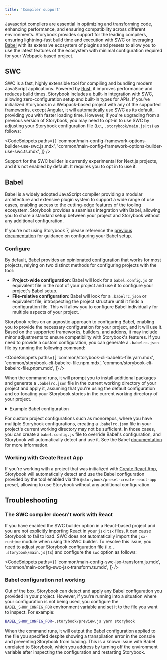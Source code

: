 ```yaml
---
title: 'Compiler support'
---
```


Javascript compilers are essential in optimizing and transforming code, enhancing performance, and ensuring compatibility across different environments. Storybook provides support for the leading compilers, ensuring lightning-fast build time and execution with [SWC](https://swc.rs/) or leveraging [Babel](https://babeljs.io/) with its extensive ecosystem of plugins and presets to allow you to use the latest features of the ecosystem with minimal configuration required for your Webpack-based project.

## SWC

SWC is a fast, highly extensible tool for compiling and bundling modern JavaScript applications. Powered by [Rust](https://www.rust-lang.org/), it improves performance and reduces build times. Storybook includes a built-in integration with SWC, allowing zero-configuration setup and built-in types for APIs. If you've initialized Storybook in a Webpack-based project with any of the supported [frameworks](./frameworks.md), except Angular, it will automatically use SWC as its default, providing you with faster loading time. However, if you're upgrading from a previous version of Storybook, you may need to opt-in to use SWC by adjusting your Storybook configuration file (i.e., `.storybook/main.js|ts`) as follows:

<!-- prettier-ignore-start -->

<CodeSnippets
  paths={[
    'common/main-config-framework-options-builder-use-swc.js.mdx',
    'common/main-config-framework-options-builder-use-swc.ts.mdx',
  ]}
/>

<!-- prettier-ignore-end -->

<Callout variant="info">

Support for the SWC builder is currently experimental for Next.js projects, and it's not enabled by default. It requires you to opt in to use it.

</Callout>

## Babel

Babel is a widely adopted JavaScript compiler providing a modular architecture and extensive plugin system to support a wide range of use cases, enabling access to the cutting-edge features of the tooling ecosystem. Storybook provides a seamless integration with Babel, allowing you to share a standard setup between your project and Storybook without any additional configuration.

<Callout variant="info">

If you're not using Storybook 7, please reference the [previous documentation](../../../release-6-5/docs/configure/babel.md) for guidance on configuring your Babel setup.

</Callout>

### Configure

By default, Babel provides an opinionated [configuration](https://babeljs.io/docs/config-files) that works for most projects, relying on two distinct methods for configuring projects with the tool:

- **Project-wide configuration**: Babel will look for a `babel.config.js` or equivalent file in the root of your project and use it to configure your project's Babel setup.
- **File-relative configuration**: Babel will look for a `.babelrc.json` or equivalent file, introspecting the project structure until it finds a configuration file. This will allow you to configure Babel individually for multiple aspects of your project.

Storybook relies on an agnostic approach to configuring Babel, enabling you to provide the necessary configuration for your project, and it will use it. Based on the supported frameworks, builders, and addons, it may include minor adjustments to ensure compatibility with Storybook's features. If you need to provide a custom configuration, you can generate a `.babelrc.json` file by running the following command:

<!-- prettier-ignore-start -->

<CodeSnippets
  paths={[
    'common/storybook-cli-babelrc-file.yarn.mdx',
    'common/storybook-cli-babelrc-file.npm.mdx',
    'common/storybook-cli-babelrc-file.pnpm.mdx',
  ]}
/>

<!-- prettier-ignore-end -->

When the command runs, it will prompt you to install additional packages and generate a `.babelrc.json` file in the current working directory of your project and apply it, assuming that you're using the default configuration and co-locating your Storybook stories in the current working directory of your project.

<details>
<summary>Example Babel configuration</summary>

```json
{
  "sourceType": "unambiguous",
  "presets": [
    [
      "@babel/preset-env",
      {
        "shippedProposals": true,
        "loose": true
      }
    ],
    "@babel/preset-typescript"
  ],
  "plugins": [
    "@babel/plugin-transform-shorthand-properties",
    "@babel/plugin-transform-block-scoping",
    [
      "@babel/plugin-proposal-decorators",
      {
        "legacy": true
      }
    ],
    [
      "@babel/plugin-proposal-class-properties",
      {
        "loose": true
      }
    ],
    [
      "@babel/plugin-proposal-private-methods",
      {
        "loose": true
      }
    ],
    "@babel/plugin-proposal-export-default-from",
    "@babel/plugin-syntax-dynamic-import",
    [
      "@babel/plugin-proposal-object-rest-spread",
      {
        "loose": true,
        "useBuiltIns": true
      }
    ],
    "@babel/plugin-transform-classes",
    "@babel/plugin-transform-arrow-functions",
    "@babel/plugin-transform-parameters",
    "@babel/plugin-transform-destructuring",
    "@babel/plugin-transform-spread",
    "@babel/plugin-transform-for-of",
    "babel-plugin-macros",
    "@babel/plugin-proposal-optional-chaining",
    "@babel/plugin-proposal-nullish-coalescing-operator",
    [
      "babel-plugin-polyfill-corejs3",
      {
        "method": "usage-global",
        "absoluteImports": "core-js",
        "version": "3.18.3"
      }
    ]
  ]
}
```

</details>

<Callout variant="info">

For custom project configurations such as monorepos, where you have multiple Storybook configurations, creating a `.babelrc.json` file in your project's current working directory may not be sufficient. In those cases, you can create a `babel.config.js` file to override Babel's configuration, and Storybook will automatically detect and use it. See the Babel [documentation](https://babeljs.io/docs/config-files) for more information.

</Callout>

### Working with Create React App

If you're working with a project that was initialized with [Create React App](https://create-react-app.dev/), Storybook will automatically detect and use the Babel configuration provided by the tool enabled via the `@storybook/preset-create-react-app` preset, allowing to use Storybook without any additional configuration.

## Troubleshooting

<IfRenderer renderer='react'>

### The SWC compiler doesn't work with React

If you have enabled the SWC builder option in a React-based project and you are not explicitly importing React in your `jsx|tsx` files, it can cause Storybook to fail to load. SWC does not automatically import the `jsx-runtime` module when using the SWC builder. To resolve this issue, you need to adjust your Storybook configuration file (i.e., `.storybook/main.js|ts`) and configure the `swc` option as follows:

<!-- prettier-ignore-start -->

<CodeSnippets
  paths={[
    'common/main-config-swc-jsx-transform.js.mdx',
    'common/main-config-swc-jsx-transform.ts.mdx',
  ]}
/>

<!-- prettier-ignore-end -->

</IfRenderer>

### Babel configuration not working

Out of the box, Storybook can detect and apply any Babel configuration you provided in your project. However, if you're running into a situation where your configuration is not being used, you configure the [`BABEL_SHOW_CONFIG_FOR`](https://babeljs.io/docs/configuration#print-effective-configs) environment variable and set it to the file you want to inspect. For example:

```sh
BABEL_SHOW_CONFIG_FOR=.storybook/preview.js yarn storybook
```

When the command runs, it will output the Babel configuration applied to the file you specified despite showing a transpilation error in the console and preventing Storybook from loading. This is a known issue with Babel unrelated to Storybook, which you address by turning off the environment variable after inspecting the configuration and restarting Storybook.
